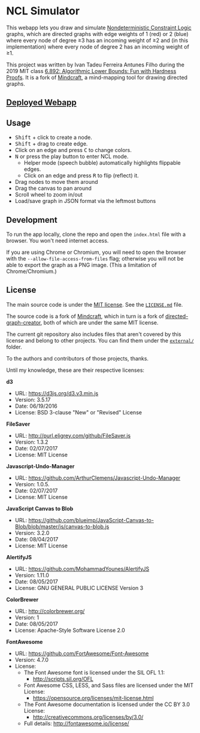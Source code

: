 NCL Simulator
=============

This webapp lets you draw and simulate
[Nondeterministic Constraint Logic](https://en.wikipedia.org/wiki/Nondeterministic_constraint_logic)
graphs, which are directed graphs with edge weights of 1 (red) or 2 (blue)
where every node of degree &ge;3 has an incoming weight of &ge;2 and
(in this implementation)
where every node of degree 2 has an incoming weight of &ge;1.

This project was written by Ivan Tadeu Ferreira Antunes Filho
during the 2019 MIT class
[6.892: Algorithmic Lower Bounds: Fun with Hardness Proofs](https://courses.csail.mit.edu/6.892/spring19/).
It is a fork of [Mindcraft](https://github.com/eldipa/Mindcraft),
a mind-mapping tool for drawing directed graphs.

## [Deployed Webapp](https://6892-2019.github.io/ncl-simulator/)

## Usage

* <kbd>Shift</kbd> + click to create a node.
* <kbd>Shift</kbd> + drag to create edge.
* Click on an edge and press <kbd>C</kbd> to change colors.
* <kbd>N</kbd> or press the play button to enter NCL mode.
  * Helper mode (speech bubble) automatically highlights flippable edges.
  * Click on an edge and press <kbd>R</kbd> to flip (reflect) it.
* Drag nodes to move them around
* Drag the canvas to pan around
* Scroll wheel to zoom in/out
* Load/save graph in JSON format via the leftmost buttons

## Development

To run the app locally,
clone the repo and open the `index.html` file with a browser.
You won't need internet access.

If you are using Chrome or Chromium, you will need to open the browser with the `--allow-file-access-from-files` flag; otherwise you will not be able to export the graph as a PNG image. (This a limitation of Chrome/Chromium.)

## License

The main source code
is under the [MIT license](https://opensource.org/licenses/mit-license.html).
See the [`LICENSE.md`](LICENSE.md) file.

The source code is a fork of
[Mindcraft](https://github.com/eldipa/Mindcraft),
which in turn is a fork of
[directed-graph-creator](https://github.com/cjrd/directed-graph-creator),
both of which are under the same MIT license.

The current git repository also includes files that aren't covered by this license and belong to other projects.
You can find them under the [`external/`](external) folder.

To the authors and contributors of those projects, thanks.

Until my knowledge, these are their respective licenses:


**d3**
 - URL: https://d3js.org/d3.v3.min.js
 - Version: 3.5.17
 - Date: 06/19/2016
 - License: BSD 3-clause "New" or "Revised" License

**FileSaver**
 - URL: http://purl.eligrey.com/github/FileSaver.js
 - Version: 1.3.2
 - Date: 02/07/2017
 - License: MIT License

**Javascript-Undo-Manager**
 - URL: https://github.com/ArthurClemens/Javascript-Undo-Manager
 - Version: 1.0.5.
 - Date: 02/07/2017
 - License: MIT License

**JavaScript Canvas to Blob**
 - URL: https://github.com/blueimp/JavaScript-Canvas-to-Blob/blob/master/js/canvas-to-blob.js
 - Version: 3.2.0
 - Date: 08/04/2017
 - License: MIT License

**AlertifyJS**
 - URL: https://github.com/MohammadYounes/AlertifyJS
 - Version: 1.11.0
 - Date: 08/05/2017
 - License: GNU GENERAL PUBLIC LICENSE Version 3

**ColorBrewer**
 - URL: http://colorbrewer.org/
 - Version: 1
 - Date: 08/05/2017
 - License: Apache-Style Software License 2.0

**FontAwesome**
 - URL: https://github.com/FortAwesome/Font-Awesome
 - Version: 4.7.0
 - License: 
    - The Font Awesome font is licensed under the SIL OFL 1.1:
        - http://scripts.sil.org/OFL
    - Font Awesome CSS, LESS, and Sass files are licensed under the MIT License:
        - https://opensource.org/licenses/mit-license.html
    - The Font Awesome documentation is licensed under the CC BY 3.0 License:
        - http://creativecommons.org/licenses/by/3.0/
    - Full details: http://fontawesome.io/license/

